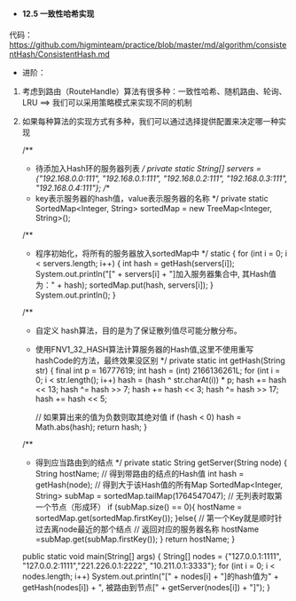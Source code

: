  - #### 12.5 一致性哈希实现  
代码：https://github.com/higminteam/practice/blob/master/md/algorithm/consistentHash/ConsistentHash.md

 * 进阶：  
 1. 考虑到路由（RouteHandle）算法有很多种：一致性哈希、随机路由、轮询、LRU   ==> 我们可以采用策略模式来实现不同的机制  
 2. 如果每种算法的实现方式有多种，我们可以通过选择提供配置来决定哪一种实现


	/**
	 * 待添加入Hash环的服务器列表
	 */
	private static String[] servers = {"192.168.0.0:111", "192.168.0.1:111", "192.168.0.2:111",
			"192.168.0.3:111", "192.168.0.4:111"};
	/**
	 * key表示服务器的hash值，value表示服务器的名称
	 */
	private static SortedMap<Integer, String> sortedMap = new TreeMap<Integer, String>();

	/**
	 * 程序初始化，将所有的服务器放入sortedMap中
	 */
	static {
		for (int i = 0; i < servers.length; i++) {
			int hash = getHash(servers[i]);
			System.out.println("[" + servers[i] + "]加入服务器集合中, 其Hash值为：" + hash);
			sortedMap.put(hash, servers[i]);
		}
		System.out.println();
	}

	/**
	 * 自定义 hash算法，目的是为了保证散列值尽可能分散分布。
	 * 使用FNV1_32_HASH算法计算服务器的Hash值,这里不使用重写hashCode的方法，最终效果没区别
	 */
	private static int getHash(String str) {
		final int p = 16777619;
		int hash = (int) 2166136261L;
		for (int i = 0; i < str.length(); i++)
			hash = (hash ^ str.charAt(i)) * p;
		hash += hash << 13;
		hash ^= hash >> 7;
		hash += hash << 3;
		hash ^= hash >> 17;
		hash += hash << 5;

		// 如果算出来的值为负数则取其绝对值
		if (hash < 0)
			hash = Math.abs(hash);
		return hash;
	}

	/**
	 * 得到应当路由到的结点
	 */
	private static String getServer(String node) {
		String hostName;
		// 得到带路由的结点的Hash值
		int hash = getHash(node);
		// 得到大于该Hash值的所有Map
		SortedMap<Integer, String> subMap = sortedMap.tailMap(1764547047);
		// 无列表时取第一个节点（形成环）
		if (subMap.size() == 0){
			hostName = sortedMap.get(sortedMap.firstKey());
		}else{
			// 第一个Key就是顺时针过去离node最近的那个结点
			// 返回对应的服务器名称
			hostName =subMap.get(subMap.firstKey());
		}
		return hostName;
	}

	public static void main(String[] args) {
		String[] nodes = {"127.0.0.1:1111", "127.0.0.2:1111","221.226.0.1:2222", "10.211.0.1:3333"};
		for (int i = 0; i < nodes.length; i++)
			System.out.println("[" + nodes[i] + "]的hash值为" + getHash(nodes[i]) + ", 被路由到节点[" + getServer(nodes[i]) + "]");
	}


